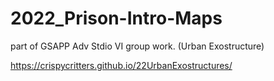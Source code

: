 # 2022_Prison-Intro-Maps
 part of GSAPP Adv Stdio VI group work. (Urban Exostructure)

https://crispycritters.github.io/22UrbanExostructures/
